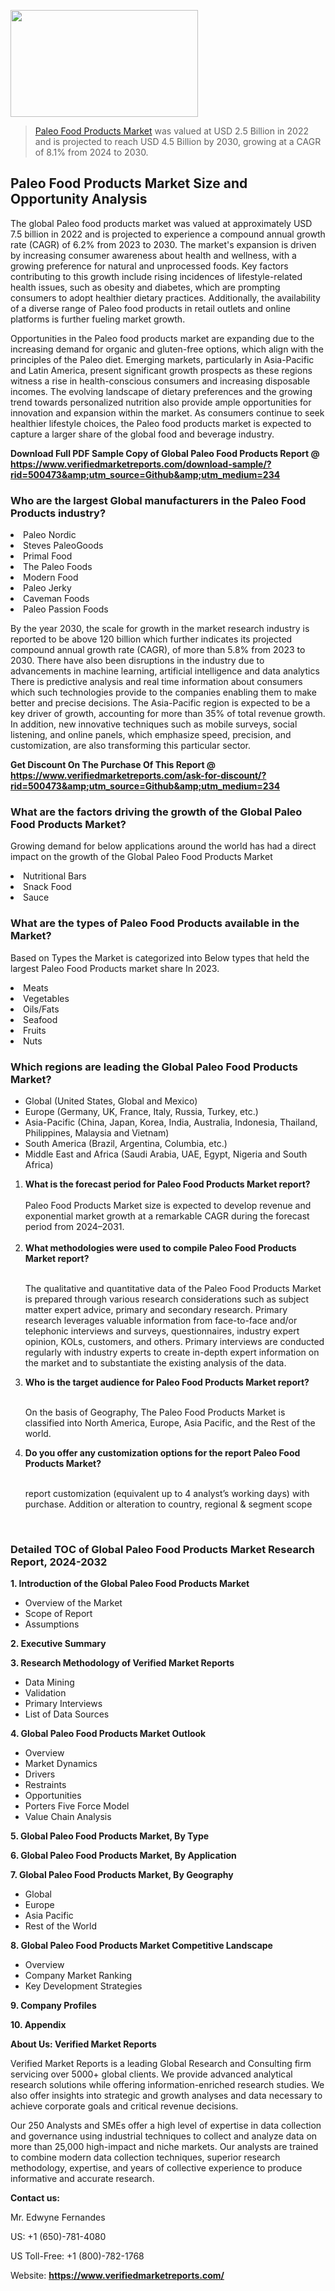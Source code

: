 <img src="https://ffe5etoiles.com/wp-content/uploads/2024/12/MST1-300x171.png" alt="" width="300" height="171" class="alignnone size-medium wp-image-20088" /><blockquote><p><p><a href="https://www.verifiedmarketreports.com/download-sample/?rid=500473&utm_source=Github&utm_medium=234" target="_blank">Paleo Food Products Market</a> was valued at USD 2.5 Billion in 2022 and is projected to reach USD 4.5 Billion by 2030, growing at a CAGR of 8.1% from 2024 to 2030.</p></blockquote><p><h2>Paleo Food Products Market Size and Opportunity Analysis</h2><p>The global Paleo food products market was valued at approximately USD 7.5 billion in 2022 and is projected to experience a compound annual growth rate (CAGR) of 6.2% from 2023 to 2030. The market's expansion is driven by increasing consumer awareness about health and wellness, with a growing preference for natural and unprocessed foods. Key factors contributing to this growth include rising incidences of lifestyle-related health issues, such as obesity and diabetes, which are prompting consumers to adopt healthier dietary practices. Additionally, the availability of a diverse range of Paleo food products in retail outlets and online platforms is further fueling market growth.</p><p>Opportunities in the Paleo food products market are expanding due to the increasing demand for organic and gluten-free options, which align with the principles of the Paleo diet. Emerging markets, particularly in Asia-Pacific and Latin America, present significant growth prospects as these regions witness a rise in health-conscious consumers and increasing disposable incomes. The evolving landscape of dietary preferences and the growing trend towards personalized nutrition also provide ample opportunities for innovation and expansion within the market. As consumers continue to seek healthier lifestyle choices, the Paleo food products market is expected to capture a larger share of the global food and beverage industry.</p></p><p class=""><strong>Download Full PDF Sample Copy of Global Paleo Food Products Report @ <a href="https://www.verifiedmarketreports.com/download-sample/?rid=500473&amp;utm_source=Github&amp;utm_medium=234" target="_blank">https://www.verifiedmarketreports.com/download-sample/?rid=500473&amp;utm_source=Github&amp;utm_medium=234</a></strong></p><h3 id="" class="">Who are the largest Global manufacturers in the Paleo Food Products industry?</h3><p><li>Paleo Nordic</li><li> Steves PaleoGoods</li><li> Primal Food</li><li> The Paleo Foods</li><li> Modern Food</li><li> Paleo Jerky</li><li> Caveman Foods</li><li> Paleo Passion Foods</li></p><div class=""><div class="" dir="" data-message-author-role="" data-message-id="" data-message-model-slug=""><div class=""><div class=""><div class=""><div class="" dir="" data-message-author-role="" data-message-id="" data-message-model-slug=""><div class=""><div class=""><p>By the year 2030, the scale for growth in the market research industry is reported to be above 120 billion which further indicates its projected compound annual growth rate (CAGR), of more than 5.8% from 2023 to 2030. There have also been disruptions in the industry due to advancements in machine learning, artificial intelligence and data analytics There is predictive analysis and real time information about consumers which such technologies provide to the companies enabling them to make better and precise decisions. The Asia-Pacific region is expected to be a key driver of growth, accounting for more than 35% of total revenue growth. In addition, new innovative techniques such as mobile surveys, social listening, and online panels, which emphasize speed, precision, and customization, are also transforming this particular sector.</p><p><strong>Get Discount On The Purchase Of This Report @&nbsp; <a href="https://www.verifiedmarketreports.com/ask-for-discount/?rid=500473&amp;utm_source=Github&amp;utm_medium=234" target="_blank">https://www.verifiedmarketreports.com/ask-for-discount/?rid=500473&amp;utm_source=Github&amp;utm_medium=234</a></strong></p></div></div></div></div></div></div></div></div><h3 id="" class="">What are the factors driving the growth of the Global Paleo Food Products Market?</h3><p id="" class="">Growing demand for below applications around the world has had a direct impact on the growth of the Global Paleo Food Products Market</p><p id="" class=""><li>Nutritional Bars</li><li> Snack Food</li><li> Sauce</li></p><h3 id="" class="">What are the types of Paleo Food Products available in the Market?</h3><p id="" class="">Based on Types the Market is categorized into Below types that held the largest Paleo Food Products market share In 2023.</p><p id="" class=""><li>Meats</li><li> Vegetables</li><li> Oils/Fats</li><li> Seafood</li><li> Fruits</li><li> Nuts</li></p><h3 id="" class="">Which regions are leading the Global Paleo Food Products Market?</h3><ul><li>Global (United States, Global and Mexico)</li><li>Europe (Germany, UK, France, Italy, Russia, Turkey, etc.)</li><li>Asia-Pacific (China, Japan, Korea, India, Australia, Indonesia, Thailand, Philippines, Malaysia and Vietnam)</li><li>South America (Brazil, Argentina, Columbia, etc.)</li><li>Middle East and Africa (Saudi Arabia, UAE, Egypt, Nigeria and South Africa)</li></ul><p><ol><li><strong>What is the forecast period for Paleo Food Products Market report?<br /></strong><br /><span data-sheets-root="1" data-sheets-value="{&quot;1&quot;:2,&quot;2&quot;:&quot;XXXX size is expected to develop revenue and exponential market growth at a remarkable CAGR during the forecast period from 2024&ndash;2030.&quot;}" data-sheets-userformat="{&quot;2&quot;:12674,&quot;4&quot;:{&quot;1&quot;:2,&quot;2&quot;:16776960},&quot;10&quot;:2,&quot;11&quot;:0,&quot;15&quot;:&quot;Arial&quot;,&quot;16&quot;:12}">Paleo Food Products Market size is expected to develop revenue and exponential market growth at a remarkable CAGR during the forecast period from 2024&ndash;2031.</span><br /><br /></li><li><strong>What methodologies were used to compile Paleo Food Products Market report?<br /><br /></strong><p>The qualitative and quantitative data of the&nbsp;Paleo Food Products Market is prepared through various research considerations such as subject matter expert advice, primary and secondary research. Primary research leverages valuable information from face-to-face and/or telephonic interviews and surveys, questionnaires, industry expert opinion, KOLs, customers, and others. Primary interviews are conducted regularly with industry experts to create in-depth expert information on the market and to substantiate the existing analysis of the data.&nbsp;</p></li><li><strong>Who is the target audience for Paleo Food Products Market report?<br /><br /></strong><p>On the basis of Geography, The&nbsp;Paleo Food Products Market is classified into North America, Europe, Asia Pacific, and the Rest of the world.</p></li><li><strong>Do you offer any customization options for the report Paleo Food Products Market?<br /><br /></strong><p>report customization (equivalent up to 4 analyst&rsquo;s working days) with purchase. Addition or alteration to country, regional &amp; segment scope</p><p>&nbsp;</p></li></ol></p><h3 id="" class="">Detailed TOC of Global Paleo Food Products Market Research Report, 2024-2032</h3><p id="" class=""><strong>1. Introduction of the Global Paleo Food Products Market</strong></p><ul><li>Overview of the Market</li><li>Scope of Report</li><li>Assumptions</li></ul><p id="" class=""><strong>2. Executive Summary</strong></p><p id="" class=""><strong>3. Research Methodology of&nbsp;Verified Market Reports</strong></p><ul><li>Data Mining</li><li>Validation</li><li>Primary Interviews</li><li>List of Data Sources</li></ul><p id="" class=""><strong>4. Global Paleo Food Products Market Outlook</strong></p><ul><li>Overview</li><li>Market Dynamics</li><li>Drivers</li><li>Restraints</li><li>Opportunities</li><li>Porters Five Force Model</li><li>Value Chain Analysis</li></ul><p id="" class=""><strong>5. Global Paleo Food Products Market, By&nbsp;Type</strong></p><p id="" class=""><strong>6. Global Paleo Food Products Market, By Application</strong></p><p id="" class=""><strong>7. Global Paleo Food Products Market, By Geography</strong></p><ul><li>Global</li><li>Europe</li><li>Asia Pacific</li><li>Rest of the World</li></ul><p id="" class=""><strong>8. Global Paleo Food Products Market Competitive Landscape</strong></p><ul><li>Overview</li><li>Company Market Ranking</li><li>Key Development Strategies</li></ul><p id="" class=""><strong>9. Company Profiles</strong></p><p id="" class=""><strong>10. Appendix</strong></p><p id="" class=""><strong>About Us: Verified Market Reports</strong></p><p id="" class="">Verified Market Reports is a leading Global Research and Consulting firm servicing over 5000+ global clients. We provide advanced analytical research solutions while offering information-enriched research studies. We also offer insights into strategic and growth analyses and data necessary to achieve corporate goals and critical revenue decisions.</p><p id="" class="">Our 250 Analysts and SMEs offer a high level of expertise in data collection and governance using industrial techniques to collect and analyze data on more than 25,000 high-impact and niche markets. Our analysts are trained to combine modern data collection techniques, superior research methodology, expertise, and years of collective experience to produce informative and accurate research.</p><p id="" class=""><strong>Contact us:</strong></p><p id="" class="">Mr. Edwyne Fernandes</p><p id="" class="">US: +1 (650)-781-4080</p><p id="" class="">US Toll-Free: +1 (800)-782-1768</p><p id="" class="">Website: <a target="" data-test-app-aware-link=""><strong>https://www.verifiedmarketreports.com/</strong></a></p>
